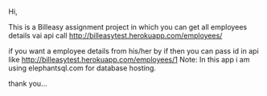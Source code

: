 Hi,

This is a Billeasy assignment project in which you can get all employees details vai api call
http://billeasytest.herokuapp.com/employees/

if you want a employee details from his/her by if then you can pass id in api like
http://billeasytest.herokuapp.com/employees/1
Note: In this app i am using elephantsql.com for database hosting.

thank you...
